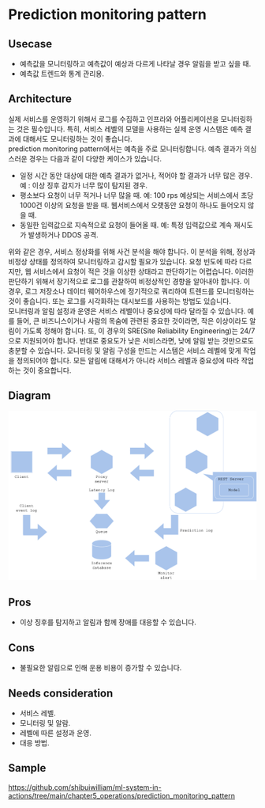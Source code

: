 # Prediction monitoring pattern

## Usecase
- 예측값을 모니터링하고 예측값이 예상과 다르게 나타날 경우 알림을 받고 싶을 때. 
- 예측값 트렌드와 통계 관리용.

## Architecture
실제 서비스를 운영하기 위해서 로그를 수집하고 인프라와 어플리케이션을 모니터링하는 것은 필수입니다. 특히, 서비스 레벨의 모델을 사용하는 실제 운영 시스템은 예측 결과에 대해서도 모니터링하는 것이 좋습니다.<br>
prediction monitoring pattern에서는 예측을 주로 모니터링합니다. 예측 결과가 의심스러운 경우는 다음과 같이 다양한 케이스가 있습니다.

- 일정 시간 동안 대상에 대한 예측 결과가 없거나, 적어야 할 결과가 너무 많은 경우. 예 : 이상 징후 감지가 너무 많이 탐지된 경우.
- 평소보다 요청이 너무 적거나 너무 많을 때. 예: 100 rps 예상되는 서비스에서 초당 1000건 이상의 요청을 받을 때. 웹서비스에서 오랫동안 요청이 하나도 들어오지 않을 때.
- 동일한 입력값으로 지속적으로 요청이 들어올 때. 예: 특정 입력값으로 계속 재시도가 발생하거나 DDOS 공격.

위와 같은 경우, 서비스 정상화를 위해 사건 분석을 해야 합니다. 이 분석을 위해, 정상과 비정상 상태를 정의하여 모니터링하고 감시할 필요가 있습니다. 요청 빈도에 따라 다르지만, 웹 서비스에서 요청이 적은 것을 이상한 상태라고 판단하기는 어렵습니다. 이러한 판단하기 위해서 장기적으로 로그를 관찰하여 비정상적인 경향을 알아내야 합니다. 이 경우, 로그 저장소나 데이터 웨어하우스에 정기적으로 쿼리하여 트렌드를 모니터링하는 것이 좋습니다. 또는 로그를 시각화하는 대시보드를 사용하는 방법도 있습니다.<br>
모니터링과 알림 설정과 운영은 서비스 레벨이나 중요성에 따라 달라질 수 있습니다. 예를 들어, 큰 비즈니스이거나 사람의 목숨에 관련된 중요한 것이라면, 작은 이상이라도 알림이 가도록 정해야 합니다. 또, 이 경우의 SRE(Site Reliability Engineering)는 24/7으로 지원되어야 합니다. 반대로 중요도가 낮은 서비스라면, 낮에 알림 받는 것만으로도 충분할 수 있습니다. 모니터링 및 알림 구성을 만드는 시스템은 서비스 레벨에 맞게 작업을 정의되어야 합니다. 모든 알림에 대해서가 아니라 서비스 레벨과 중요성에 따라 작업하는 것이 중요합니다.


## Diagram
![diagram](diagram.png)


## Pros
- 이상 징후를 탐지하고 알림과 함께 장애를 대응할 수 있습니다.


## Cons
- 불필요한 알림으로 인해 운용 비용이 증가할 수 있습니다. 

## Needs consideration
- 서비스 레벨.
- 모니터링 및 알람.
- 레벨에 따른 설정과 운영.
- 대응 방법.


## Sample
https://github.com/shibuiwilliam/ml-system-in-actions/tree/main/chapter5_operations/prediction_monitoring_pattern